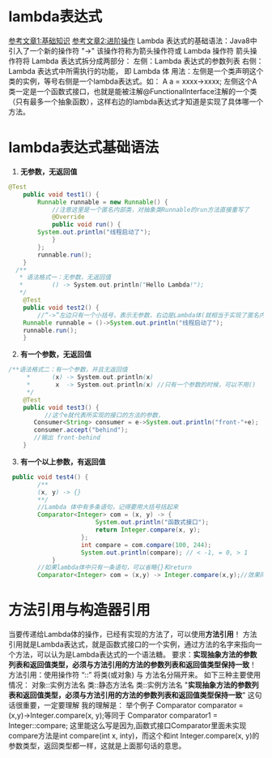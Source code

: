 # lambda表达式
[参考文章1:基础知识](https://www.cnblogs.com/nnxud/p/9827704.html)
[参考文章2:进阶操作](https://blog.csdn.net/afmin/article/details/82947276)
Lambda 表达式的基础语法：Java8中引入了一个新的操作符 "->" 该操作符称为箭头操作符或 Lambda 操作符
箭头操作符将 Lambda 表达式拆分成两部分：
左侧：Lambda 表达式的参数列表
右侧：Lambda 表达式中所需执行的功能， 即 Lambda 体
用法：左侧是一个类声明这个类的实例，等号右侧是一个lambda表达式。如： A a = xxxx->xxxx;
左侧这个A类一定是一个函数式接口，也就是能被注解@FunctionalInterface注解的一个类（只有最多一个抽象函数），这样右边的lambda表达式才知道是实现了具体哪一个方法。
# lambda表达式基础语法
1. **无参数，无返回值**
``` java
@Test
    public void test1() {
        Runnable runnable = new Runnable() {
            //注意这里是一个匿名内部类，对抽象类Runnable的run方法直接重写了
            @Override
            public void run() {
        System.out.println("线程启动了");        
            }
        };
        runnable.run();
    }
  /**
   * 语法格式一：无参数，无返回值
   *        () -> System.out.println("Hello Lambda!");
   */
    @Test
    public void test2() {
        //“->”左边只有一个小括号，表示无参数，右边是Lambda体(就相当于实现了匿名内部类里面的方法了，(即就是一个可用的接口实现类了。))
    Runnable runnable = ()->System.out.println("线程启动了");    
    runnable.run();
    }
```
2. **有一个参数，无返回值**
``` java
/**语法格式二：有一个参数，并且无返回值
     *      (x) -> System.out.println(x)
     *       x  -> System.out.println(x) //只有一个参数的时候，可以不用()
     */
    @Test
    public void test3() {
          //这个e就代表所实现的接口的方法的参数，
       Consumer<String> consumer = e->System.out.println("front-"+e);
       consumer.accept("behind");
       //输出 front-behind
    }
```
3. **有一个以上参数，有返回值**
``` java
 public void test4() {
 		/**
 		(x, y) -> {}
 		**/
        //Lambda 体中有多条语句，记得要用大括号括起来
        Comparator<Integer> com = (x, y) -> {
                        System.out.println("函数式接口");
                        return Integer.compare(x, y);
                    };
                    int compare = com.compare(100, 244);
                    System.out.println(compare); // < -1, = 0, > 1
            }
        //如果lambda体中只有一条语句，可以省略{}和return
        Comparator<Integer> com = (x,y) -> Integer.compare(x,y);//效果同上
```
# 方法引用与构造器引用
当要传递给Lambda体的操作，已经有实现的方法了，可以使用**方法引用**！
方法引用就是Lambda表达式，就是函数式接口的一个实例，通过方法的名字来指向一个方法，可以认为是Lambda表达式的一个语法糖。
要求：**实现抽象方法的参数列表和返回值类型，必须与方法引用的方法的参数列表和返回值类型保持一致**！
方法引用：使用操作符 “::” 将类(或对象) 与 方法名分隔开来。
如下三种主要使用情况：
对象::实例方法名
类::静态方法名
类::实例方法名
"**实现抽象方法的参数列表和返回值类型，必须与方法引用的方法的参数列表和返回值类型保持一致**" 这句话很重要，一定要理解
我的理解是：
举个例子
Comparator comparator = (x,y)->Integer.compare(x, y);等同于
Comparator comparator1 = Integer::compare;
这里能这么写是因为,函数式接口Comparator里面未实现compare方法是int compare(int x, inty)，而这个和int Integer.compare(x, y)的参数类型，返回类型都一样，这就是上面那句话的意思。


